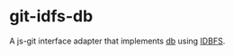 git-idfs-db
===========

A js-git interface adapter that implements [db][] using [IDBFS][].

[db]: https://github.com/creationix/js-git/blob/master/specs/high/db.md
[IDBFS]: https://github.com/js-platform/idbfs
